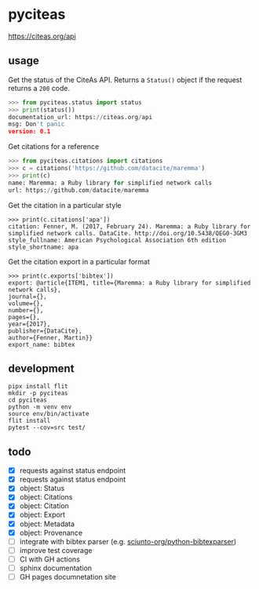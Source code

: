 # pyciteas

https://citeas.org/api

## usage

Get the status of the CiteAs API.  Returns a `Status()` object if the request
returns a `200` code.

```python
>>> from pyciteas.status import status
>>> print(status())
documentation_url: https://citeas.org/api
msg: Don't panic
version: 0.1
```

Get citations for a reference

```python
>>> from pyciteas.citations import citations
>>> c = citations('https://github.com/datacite/maremma')
>>> print(c)
name: Maremma: a Ruby library for simplified network calls
url: https://github.com/datacite/maremma
```

Get the citation in a particular style

```
>>> print(c.citations['apa'])
citation: Fenner, M. (2017, February 24). Maremma: a Ruby library for simplified network calls. DataCite. http://doi.org/10.5438/QEG0-3GM3
style_fullname: American Psychological Association 6th edition
style_shortname: apa
```

Get the citation export in a particular format

```
>>> print(c.exports['bibtex'])
export: @article{ITEM1, title={Maremma: a Ruby library for simplified network calls},
journal={},
volume={},
number={},
pages={},
year={2017},
publisher={DataCite},
author={Fenner, Martin}}
export_name: bibtex
```

## development

```
pipx install flit
mkdir -p pyciteas
cd pyciteas
python -m venv env
source env/bin/activate
flit install
pytest --cov=src test/
```

## todo
 
- [x] requests against status endpoint
- [x] requests against status endpoint
- [x] object: Status
- [x] object: Citations
- [x] object: Citation
- [x] object: Export
- [x] object: Metadata
- [x] object: Provenance
- [ ] integrate with bibtex parser (e.g. [sciunto-org/python-bibtexparser](https://github.com/sciunto-org/python-bibtexparser))
- [ ] improve test coverage
- [ ] CI with GH actions
- [ ] sphinx documentation
- [ ] GH pages documnetation site
